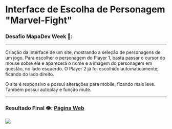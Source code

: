 # Interface de Escolha de Personagem "Marvel-Fight"

### Desafio MapaDev Week 🎯:
***
  Criação da interface de um site, mostrando a seleção de personagens de um jogo. Para escolher o personagem do Player 1, basta passar o cursor do mouse sobre ele e aparecerá o nome e a imagem do personagem em questão, no lado esquerdo. O Player 2 já foi escolhido automaticamente, ficando do lado direito.

  O site é responsivo e possui alterações para mobile, ficando mais leve. Também possui autoplay e função mute.
***

### Resultado Final 👁️:  [Página Web](https://davi-perdigao.github.io/Marvel-Fight/) 

<img src="src/files/MarvelFight.gif">
